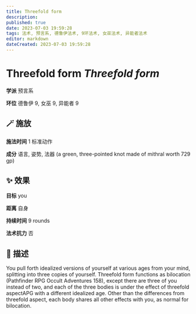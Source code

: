 ```yaml
---
title: Threefold form
description: 
published: true
date: 2023-07-03 19:59:28
tags: 法术, 预言系, 德鲁伊法术, 9环法术, 女巫法术, 异能者法术
editor: markdown
dateCreated: 2023-07-03 19:59:28
---
```


# **Threefold form** *Threefold form*

**学派** 预言系 

**环位** 德鲁伊 9, 女巫 9, 异能者 9

## 🪄 施放

**施法时间** 1 标准动作

**成分** 语言, 姿势, 法器 (a green, three-pointed knot made of mithral worth 729 gp)

## ✨ 效果 

**目标** you 

**距离** 自身  

**持续时间** 9 rounds 

**法术抗力** 否

## 📖 描述

You pull forth idealized versions of yourself at various ages from your mind, splitting into three copies of yourself. Threefold form functions as bilocation (Pathfinder RPG Occult Adventures 158), except there are three of you instead of two, and each of the three bodies is under the effect of threefold aspectAPG with a different idealized age. Other than the differences from threefold aspect, each body shares all other effects with you, as normal for bilocation.
    